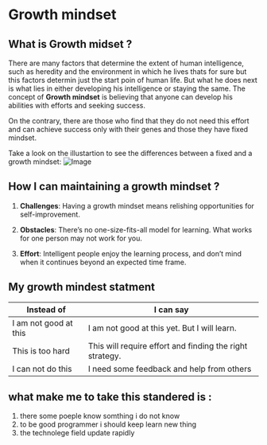 # Growth mindset
## What is Growth midset ?
There are many factors that determine the extent of human intelligence, such as heredity and the environment in which he lives
thats for sure but this factors determin just the start poin of human life. But what he does next is what lies in either developing his intelligence or staying the same. The concept of **Growth mindset** is believing that anyone can develop his abilities with efforts and seeking success.

On the contrary, there are those who find that they do not need this effort and can achieve success only with their genes and those they have fixed mindset.

Take a look on the illustartion to see the differences between a fixed and a growth mindset:
![Image](image/a.png)

## How I can maintaining a growth mindset ?

1. **Challenges**:
Having a growth mindset means relishing opportunities for self-improvement.

2. **Obstacles**:
There’s no one-size-fits-all model for learning. What works for one person may not work for you.

3. **Effort**:
Intelligent people enjoy the learning process, and don’t mind when it continues beyond an expected time frame.


## My growth mindest statment 

**Instead of** | **I can say**
------------ | -------------
I am not good at this | I am not good at this yet. But I will learn.
This is too hard | This will require effort and finding the right strategy.
I can not do this | I need some feedback and help from others


## what make me to take this standered is :
1. there some poeple know somthing i do not know 
2. to be good programmer i should keep learn new thing 
3. the technolege field update rapidly 